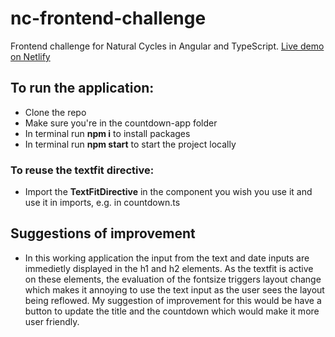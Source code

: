 # nc-frontend-challenge
Frontend challenge for Natural Cycles in Angular and TypeScript.
[Live demo on Netlify](https://emmasfrontendchallenge.netlify.app/)

## To run the application:
- Clone the repo
- Make sure you're in the countdown-app folder
- In terminal run **npm i** to install packages
- In terminal run **npm start** to start the project locally

### To reuse the textfit directive:
- Import the **TextFitDirective** in the component you wish you use it and use it in imports, e.g. in countdown.ts

## Suggestions of improvement
- In this working application the input from the text and date inputs are immedietly displayed in the h1 and h2 elements. As the textfit is active on these elements, the evaluation of the fontsize triggers layout change which makes it annoying to use the text input as the user sees the layout being reflowed. My suggestion of improvement for this would be have a button to update the title and the countdown which would make it more user friendly.
